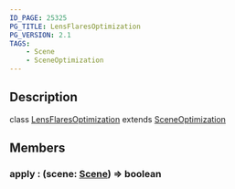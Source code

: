 ```yaml
---
ID_PAGE: 25325
PG_TITLE: LensFlaresOptimization
PG_VERSION: 2.1
TAGS:
    - Scene
    - SceneOptimization
---
```

## Description

class [LensFlaresOptimization](/classes/2.5/LensFlaresOptimization) extends [SceneOptimization](/classes/2.5/SceneOptimization)



## Members

### apply : (scene: [Scene](/classes/2.5/Scene)) =&gt; boolean



